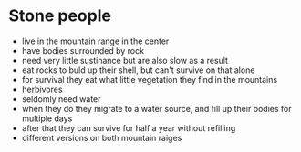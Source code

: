 # Stone people

* live in the mountain range in the center 
* have bodies surrounded by rock
* need very little sustinance but are also slow as a result
* eat rocks to buld up their shell, but can't survive on that alone
* for survival they eat what little vegetation they find in the mountains
* herbivores
* seldomly need water
* when they do they migrate to a water source, and fill up their bodies for multiple days
* after that they can survive for half a year without refilling
* different versions on both mountain raiges
